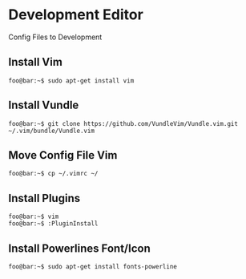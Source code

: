 # Development Editor
Config Files to Development

## Install Vim
```console
foo@bar:~$ sudo apt-get install vim
```

## Install Vundle
```console
foo@bar:~$ git clone https://github.com/VundleVim/Vundle.vim.git ~/.vim/bundle/Vundle.vim
```

## Move Config File Vim
```console
foo@bar:~$ cp ~/.vimrc ~/
```

## Install Plugins 
```console
foo@bar:~$ vim
foo@bar:~$ :PluginInstall
```

## Install Powerlines Font/Icon
```console
foo@bar:~$ sudo apt-get install fonts-powerline
```








